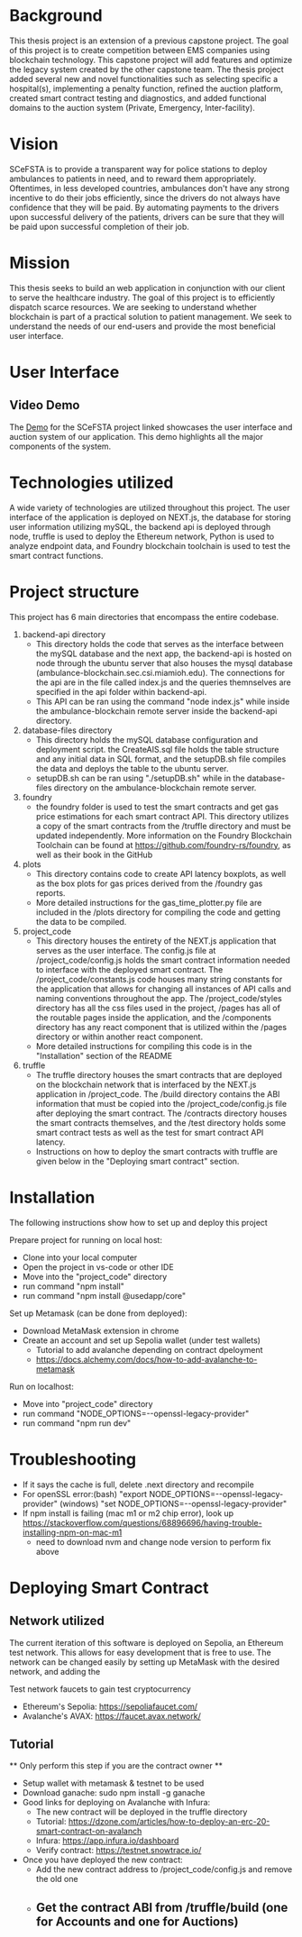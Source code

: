 # Background
This thesis project is an extension of a previous capstone project. The goal of this project is to create competition between EMS companies using blockchain technology. This capstone project will add features and optimize the legacy system created by the other capstone team. The thesis project added several new and novel functionalities such as selecting specific a hospital(s), implementing a penalty function, refined the auction platform, created smart contract testing and diagnostics, and added functional domains to the auction system (Private, Emergency, Inter-facility).

# Vision
SCeFSTA is to provide a transparent way for police stations to deploy ambulances to patients in need, and to reward them appropriately.
Oftentimes, in less developed countries, ambulances don't have any strong incentive to do their jobs efficiently, since the drivers do not always have confidence that they will be paid.
By automating payments to the drivers upon successful delivery of the patients, drivers can be sure that they will be paid upon successful completion of their job.

# Mission
This thesis seeks to build an web application in conjunction with our client to serve the healthcare industry. The goal of this project is to efficiently dispatch scarce resources. We are seeking to understand whether blockchain is part of a practical solution to patient management. We seek to understand the needs of our end-users and provide the most beneficial user interface.

# User Interface
## Video Demo
The [Demo](https://gitlab.csi.miamioh.edu/campbeo2/scefsta/-/blob/main/README_docs/backup-demo.mp4?ref_type=heads) for the SCeFSTA project linked showcases the user interface and auction system of our application. This demo highlights all the major components of the system.

# Technologies utilized 
A wide variety of technologies are utilized throughout this project. The user interface of the application is deployed on NEXT.js, the database for storing user information utilizing mySQL, the backend api is deployed through node, truffle is used to deploy the Ethereum network, Python is used to analyze endpoint data, and Foundry blockchain toolchain is used to test the smart contract functions.

# Project structure
This project has 6 main directories that encompass the entire codebase.

1. backend-api directory
    - This directory holds the code that serves as the interface between the mySQL database and the next app, the backend-api is hosted on node through the ubuntu server that also houses the mysql database (ambulance-blockchain.sec.csi.miamioh.edu). The connections for the api are in the file called index.js and the queries themnselves are specified in the api folder within backend-api. 
    - This API can be ran using the command "node index.js" while inside the ambulance-blockchain remote server inside the backend-api directory.
1. database-files directory
    - This directory holds the mySQL database configuration and deployment script. the CreateAIS.sql file holds the table structure and any initial data in SQL format, and the setupDB.sh file compiles the data and deploys the table to the ubuntu server. 
    - setupDB.sh can be ran using "./setupDB.sh" while in the database-files directory on the ambulance-blockchain remote server.
1. foundry
    - the foundry folder is used to test the smart contracts and get gas price estimations for each smart contract API. This directory utilizes a copy of the smart contracts from the /truffle directory and must be updated independently. More information on the Foundry Blockchain Toolchain can be found at https://github.com/foundry-rs/foundry, as well as their book in the GitHub
1. plots
    - This directory contains code to create API latency boxplots, as well as the box plots for gas prices derived from the /foundry gas reports.
    - More detailed instructions for the gas_time_plotter.py file are included in the /plots directory for compiling the code and getting the data to be compiled.
1. project_code
    - This directory houses the entirety of the NEXT.js application that serves as the user interface. The config.js file at /project_code/config.js holds the smart contract information needed to interface with the deployed smart contract. The /project_code/constants.js code houses many string constants for the application that allows for changing all instances of API calls and naming conventions throughout the app. The /project_code/styles directory has all the css files used in the project, /pages has all of the routable pages inside the application, and the /components directory has any react component that is utilized within the /pages directory or within another react component.
    - More detailed instructions for compiling this code is in the "Installation" section of the README
1. truffle
    - The truffle directory houses the smart contracts that are deployed on the blockchain network that is interfaced by the NEXT.js application in /project_code. The /build directory contains the ABI information that must be copied into the /project_code/config.js file after deploying the smart contract. The /contracts directory houses the smart contracts themselves, and the /test directory holds some smart contract tests as well as the test for smart contract API latency.
    - Instructions on how to deploy the smart contracts with truffle are given below in the "Deploying smart contract" section.

# Installation
The following instructions show how to set up and deploy this project

Prepare project for running on local host:
- Clone into your local computer
- Open the project in vs-code or other IDE
- Move into the "project_code" directory
- run command "npm install"
- run command "npm install @usedapp/core"

Set up Metamask (can be done from deployed):
- Download MetaMask extension in chrome
- Create an account and set up Sepolia wallet (under test wallets)
    - Tutorial to add avalanche depending on contract dpeloyment
    - https://docs.alchemy.com/docs/how-to-add-avalanche-to-metamask

Run on localhost: 
- Move into "project_code" directory
- run command "NODE_OPTIONS=--openssl-legacy-provider"
- run command "npm run dev"

# Troubleshooting
- If it says the cache is full, delete .next directory and recompile 
- For openSSL error:(bash) "export NODE_OPTIONS=--openssl-legacy-provider" (windows) "set NODE_OPTIONS=--openssl-legacy-provider"
- If npm install is failing (mac m1 or m2 chip error), look up https://stackoverflow.com/questions/68896696/having-trouble-installing-npm-on-mac-m1
    - need to download nvm and change node version to perform fix above


# Deploying Smart Contract
## Network utilized
The current iteration of this software is deployed on Sepolia, an Ethereum test network. This allows for easy development that is free to use. The network can be changed easily by setting up MetaMask with the desired network, and adding the 

Test network faucets to gain test cryptocurrency
- Ethereum's Sepolia: https://sepoliafaucet.com/
- Avalanche's AVAX: https://faucet.avax.network/

## Tutorial
** Only perform this step if you are the contract owner **
- Setup wallet with metamask & testnet to be used
- Download ganache: sudo npm install -g ganache
- Good links for deploying on Avalanche with Infura:
    - The new contract will be deployed in the truffle directory
    - Tutorial: https://dzone.com/articles/how-to-deploy-an-erc-20-smart-contract-on-avalanch
    - Infura:  https://app.infura.io/dashboard
    - Verify contract: https://testnet.snowtrace.io/
- Once you have deployed the new contract:
    - Add the new contract address to /project_code/config.js and remove the old one
    - Get the contract ABI from /truffle/build (one for Accounts and one for Auctions)
        - 
